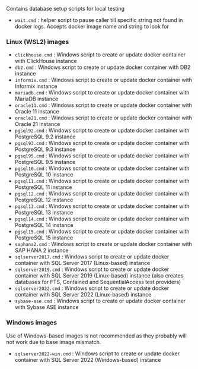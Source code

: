 Contains database setup scripts for local testing

- `wait.cmd` : helper script to pause caller till specific string not found in docker logs. Accepts docker image name and string to look for

### Linux (WSL2) images

- `clickhouse.cmd` : Windows script to create or update docker container with ClickHouse instance
- `db2.cmd` : Windows script to create or update docker container with DB2 instance
- `informix.cmd` : Windows script to create or update docker container with Informix instance
- `mariadb.cmd` : Windows script to create or update docker container with MariaDB instance
- `oracle11.cmd` : Windows script to create or update docker container with Oracle 11 instance
- `oracle21.cmd` : Windows script to create or update docker container with Oracle 21 instance
- `pgsql92.cmd` : Windows script to create or update docker container with PostgreSQL 9.2 instance
- `pgsql93.cmd` : Windows script to create or update docker container with PostgreSQL 9.3 instance
- `pgsql95.cmd` : Windows script to create or update docker container with PostgreSQL 9.5 instance
- `pgsql10.cmd` : Windows script to create or update docker container with PostgreSQL 10 instance
- `pgsql11.cmd` : Windows script to create or update docker container with PostgreSQL 11 instance
- `pgsql12.cmd` : Windows script to create or update docker container with PostgreSQL 12 instance
- `pgsql13.cmd` : Windows script to create or update docker container with PostgreSQL 13 instance
- `pgsql14.cmd` : Windows script to create or update docker container with PostgreSQL 14 instance
- `pgsql15.cmd` : Windows script to create or update docker container with PostgreSQL 15 instance
- `saphana2.cmd` : Windows script to create or update docker container with SAP HANA 2 instance
- `sqlserver2017.cmd` : Windows script to create or update docker container with SQL Server 2017 (Linux-based) instance
- `sqlserver2019.cmd` : Windows script to create or update docker container with SQL Server 2019 (Linux-based) instance (also creates databases for FTS, Contained and SequentialAccess test providers)
- `sqlserver2022.cmd` : Windows script to create or update docker container with SQL Server 2022 (Linux-based) instance
- `sybase-ase.cmd` : Windows script to create or update docker container with Sybase ASE instance

### Windows images

Use of Windows-based images is not recommended as they probably will not work due to base image mismatch.

- `sqlserver2022-win.cmd` : Windows script to create or update docker container with SQL Server 2022 (Windows-based) instance
